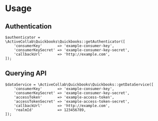 # Usage

## Authentication

    $authenticator = \ActiveCollab\Quickbooks\Quickbooks::getAuthenticator([
        'consumerKey'       => 'example-consumer-key',
        'consumerKeySecret' => 'example-consumer-key-secret',
        'callbackUrl'       => 'http://example.com',
    ]);
    
    
## Querying API
    
    $dataService = \ActiveCollab\Quickbooks\Quickbooks::getDataService([
        'consumerKey'       => 'example-consumer-key',
        'consumerKeySecret' => 'example-consumer-key-secret',
        'accessToken'       => 'example-access-token',
        'accessTokenSecret' => 'example-access-token-secret',
        'callbackUrl'       => 'http://example.com',
        'realmId'           => 123456789,
    ]);